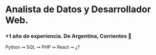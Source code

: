 # Analista de Datos y Desarrollador Web.
### +1 año de experiencia.  De Argentina, Corrientes 🧉

Python ➞ SQL ➞ PHP ➞ React ➞  ¿?
